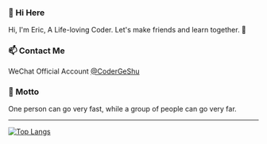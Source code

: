 ### 👋 Hi Here

<!--
**CoderGeShu/CoderGeShu** is a ✨ _special_ ✨ repository because its `README.md` (this file) appears on your GitHub profile.

Here are some ideas to get you started:

- 🔭 I’m currently working on ...
- 🌱 I’m currently learning ...
- 👯 I’m looking to collaborate on ...
- 🤔 I’m looking for help with ...
- 💬 Ask me about ...
- 📫 How to reach me: ...
- 😄 Pronouns: ...
- ⚡ Fun fact: ...
-->
Hi, I'm Eric, A Life-loving Coder. 
Let's make friends and learn together. 🤞

### 📫 Contact Me

WeChat Official Account [@CoderGeShu](https://mp.weixin.qq.com/s/ZHMNezzDxgwkrif-nPOLIA)

### 🔭 Motto

One person can go very fast, while a group of people can go very far.

***
[![Top Langs](https://github-readme-stats.vercel.app/api/top-langs/?username=CoderGeShu&layout=compact&theme=material-palenight)](https://github.com/CoderGeShu)
